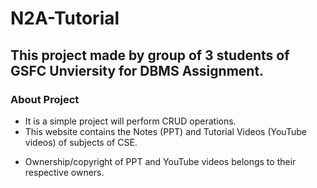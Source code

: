 # N2A-Tutorial

## This project made by group of 3 students of GSFC Unviersity for DBMS Assignment.

### About Project

- It is a simple project will perform CRUD operations.
- This website contains the Notes (PPT) and Tutorial Videos (YouTube videos) of subjects of CSE.
* Ownership/copyright of PPT and YouTube videos belongs to their respective owners.
